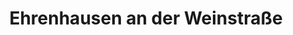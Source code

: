 ---
title: Ehrenhausen an der Weinstraße
url: /ehrenhausen-an-der-weinstrasse/
latitude: 46.719
longitude: 15.584
---
